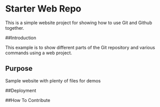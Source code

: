 # Starter Web Repo

This is a simple website project for showing how to use Git and Github together.

##Introduction

This example is to show different parts of the Git repository and various commands using a web project.

## Purpose

Sample website with plenty of files for demos

##Deployment

##How To Contribute